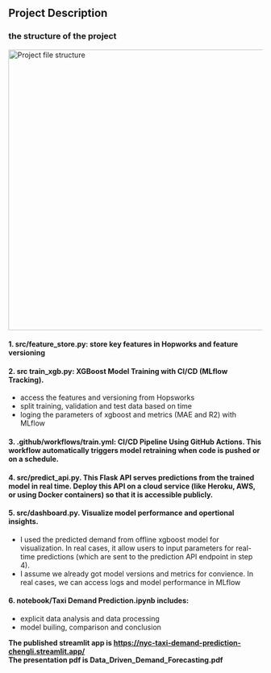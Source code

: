 ## Project Description

### the structure of the project

<img width="557" alt="Project file structure" src="https://github.com/user-attachments/assets/fc6dd1af-839a-44af-b1a5-9c318fa90204" />


#### 1. src/feature_store.py: store key features in Hopworks and feature versioning

#### 2. src train_xgb.py: XGBoost Model Training with CI/CD (MLflow Tracking). 
- access the features and versioning from Hopsworks
- split training, validation and test data based on time
- loging the parameters of xgboost and metrics (MAE and R2) with MLflow
  
#### 3. .github/workflows/train.yml: CI/CD Pipeline Using GitHub Actions. This workflow automatically triggers model retraining when code is pushed or on a schedule.

#### 4. src/predict_api.py. This Flask API serves predictions from the trained model in real time. Deploy this API on a cloud service (like Heroku, AWS, or using Docker containers) so that it is accessible publicly.

#### 5. src/dashboard.py. Visualize model performance and opertional insights. 
- I used the predicted demand from offline xgboost model for visualization. In real cases, it allow users to input parameters for real-time predictions (which are sent to the prediction API endpoint in step 4). 
- I assume we already got model versions and metrics for convience. In real cases, we can access logs and model performance in MLflow

#### 6. notebook/Taxi Demand Prediction.ipynb includes: 
- explicit data analysis and data processing
- model builing, comparison and conclusion

**The published streamlit app is https://nyc-taxi-demand-prediction-chengli.streamlit.app/**  <br />
**The presentation pdf is Data_Driven_Demand_Forecasting.pdf**
